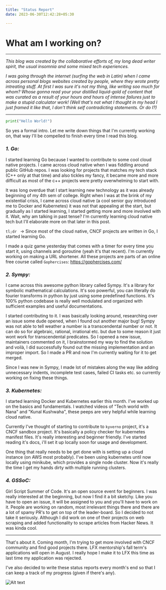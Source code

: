 ```yaml
---
title: "Status Report"
date: 2023-06-30T12:42:28+05:30

---
```


# What am I working on?

___
*This blog was created by the collaborative efforts of, my long dead writer spirit, the usual insomnia and some mixed tech experiences.* 

*I was going through the internet (surfing the web in Latin) when I came across personal blogs websites created by people, where they wrote pretty intreating stuff. At first I was sure it's not my thing, like writing soo much for whom?
Whose gonna read your your distilled liquid-gold of content that was curated as a result of your hours and hours of intense failures just to make a stupid calculator work! (Well that's not what I thought in my head I just framed it like that, I don't think self contradicting statements. Or do I?)*
___

```py
print("Hello World!")
```
So yes a formal intro. Let me write down things that I'm currently working on, that way I'll be compelled to finish every time I read this blog. 

### ***1. Go:*** 

I started learning Go because I wanted to contribute to some cool cloud native projects. I came across cloud native when I was fiddling around public GitHub repos. I was looking for projects that matches my tech stack (C++ only at that time) and also tickles my fancy, it became more and more difficult as most of the c++ projects were pretty overwhelming to start with.

 It was long overdue that I  start learning new technology as it was already beginning of my 4th sem of college. Right when I was at the brink of my existential crisis, I came across cloud native (a cool senior guy introduced me to Docker and Kubernetes)  it was not that appealing at the start, but gradually as I started learning, I started getting more and more involved with it. Wait, why am talking in past tense? I'm currently learning cloud native tech but I'll elaborate more on that later in this post.

`tl;dr ` -> Since most of the cloud native, CNCF projects are written in Go, I started learning Go.

I made a quiz game yesterday that comes with a timer for every time you start it, using channels and goroutine (yeah it's that recent). I'm currently working on making a URL shortener. All these projects are parts of an online free course called `Gophercises`: https://gophercises.com/ 

### ***2. Sympy:*** 

I came across this awesome python library called Sympy. It's a library for symbolic mathematical calculations. It's soo powerful, you can literally do fourier transforms in python by just using some predefined functions. It's 100% python codebase is really well modulated and organized with sufficient examples and useful documentations.

I started contributing to it. I was basically looking around, researching over an issue some dude opened, when I found out another major bug! Sympy was not able to tell weather a number is a transcendental number or not. It can do so for algebraic, rational, irrational etc. but due to some reason it just wont work for transcendental predicates. So I opened a new issue, maintainers commented on it, I brainstormed my way to find the solution and voilà, I did successfully found out the missing implementation and an improper import. So I made a PR and now I'm currently waiting for it to get merged.

Since I was new in Sympy, I made lot of mistakes along the way like adding unnecessary indents, incomplete test cases, failed CI tasks etc. so  currently working on fixing these things.

### ***3. Kubernetes:*** 

I started learning Docker and Kubernetes earlier this month. I've worked up on the basics and fundamentals. I watched videos of  "Tech world with Nana" and "Kunal Kushwaha", these peeps are very helpful while learning cloud native. 

Currently I've thought of starting to contribute to `kyverno` project, it's a CNCF sandbox project. It's basically a policy checker for kubernetes manifest files. It's really interesting and beginner friendly. I've started reading it's docs, i'll set it up locally soon for usage and development.

One thing that really needs to be get done with is setting up a cloud instance (on AWS most probably). I've been using kubernetes until now locally using minikube, which provides a single node cluster. Now it's really the time I get my hands dirty with multiple running clusters. 

### ***4. GSSoC:***

Girl Script Summer of Code. It's an open source event for beginners. I was really interested at the beginning, but now I find it a bit sketchy. Like you have to open an issue, it will be assigned to you and you'll have to work on it. People are working on random, most irrelevant things there and there are a lot of spamy PR's to get on top of the leader-board. So I decided to not take it seriously. Although I did work on one of their projects on web scraping and added functionality to scrape articles from Hacker News. It was kinda cool.

---

That's about it. Coming month, I'm trying to get more involved with CNCF community and find good projects there. LFX mentorship's fall term's applications will open in August. I really hope I make it to LFX this time as last time my application was rejected.

 I've also decided to write these status reports every month's end so that I can keep a track of my progress (given if there's any).

![Alt text](/moo.png)
